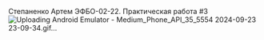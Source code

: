 Степаненко Артем ЭФБО-02-22. Практическая работа #3 ![Uploading Android Emulator - Medium_Phone_API_35_5554 2024-09-23 23-09-34.gif…]()
